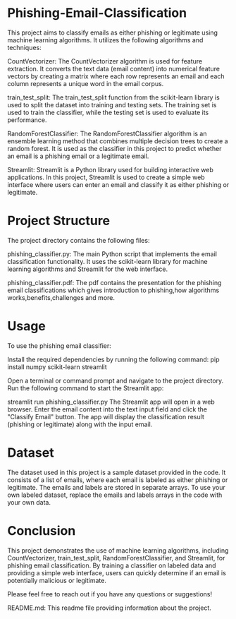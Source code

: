 # Phishing-Email-Classification 
This project aims to classify emails as either phishing or legitimate using machine learning algorithms. It utilizes the following algorithms and techniques:

CountVectorizer: The CountVectorizer algorithm is used for feature extraction. It converts the text data (email content) into numerical feature vectors by creating a matrix where each row represents an email and each column represents a unique word in the email corpus.

train_test_split: The train_test_split function from the scikit-learn library is used to split the dataset into training and testing sets. The training set is used to train the classifier, while the testing set is used to evaluate its performance.

RandomForestClassifier: The RandomForestClassifier algorithm is an ensemble learning method that combines multiple decision trees to create a random forest. It is used as the classifier in this project to predict whether an email is a phishing email or a legitimate email.

Streamlit: Streamlit is a Python library used for building interactive web applications. In this project, Streamlit is used to create a simple web interface where users can enter an email and classify it as either phishing or legitimate.

# Project Structure
The project directory contains the following files:

phishing_classifier.py: The main Python script that implements the email classification functionality. It uses the scikit-learn library for machine learning algorithms and Streamlit for the web interface.

phishing_classifier.pdf: The pdf contains the presentation for the phishing email classifications which gives introduction to phishing,how algorithms works,benefits,challenges and more.

# Usage
To use the phishing email classifier:

Install the required dependencies by running the following command:
pip install numpy scikit-learn streamlit

Open a terminal or command prompt and navigate to the project directory.
Run the following command to start the Streamlit app:

streamlit run phishing_classifier.py
The Streamlit app will open in a web browser. Enter the email content into the text input field and click the "Classify Email" button.
The app will display the classification result (phishing or legitimate) along with the input email.

# Dataset
The dataset used in this project is a sample dataset provided in the code. It consists of a list of emails, where each email is labeled as either phishing or legitimate. The emails and labels are stored in separate arrays.
To use your own labeled dataset, replace the emails and labels arrays in the code with your own data.

# Conclusion
This project demonstrates the use of machine learning algorithms, including CountVectorizer, train_test_split, RandomForestClassifier, and Streamlit, for phishing email classification. By training a classifier on labeled data and providing a simple web interface, users can quickly determine if an email is potentially malicious or legitimate.

Please feel free to reach out if you have any questions or suggestions!

README.md: This readme file providing information about the project.
